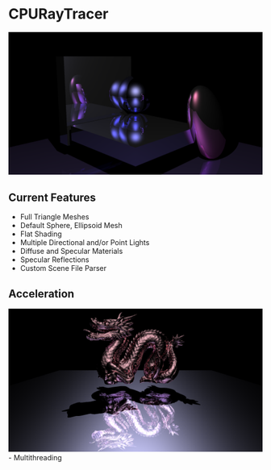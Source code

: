 # CPURayTracer
<img src='https://github.com/Tiane-Maestas/CPURayTracer/blob/master/CPURayTracer/scene2.png'/>

## Current Features 
 - Full Triangle Meshes
 - Default Sphere, Ellipsoid Mesh
 - Flat Shading
 - Multiple Directional and/or Point Lights
 - Diffuse and Specular Materials
 - Specular Reflections
 - Custom Scene File Parser

## Acceleration
<img src='https://github.com/Tiane-Maestas/CPURayTracer/blob/master/CPURayTracer/Dragon.png'/>
 - Multithreading
